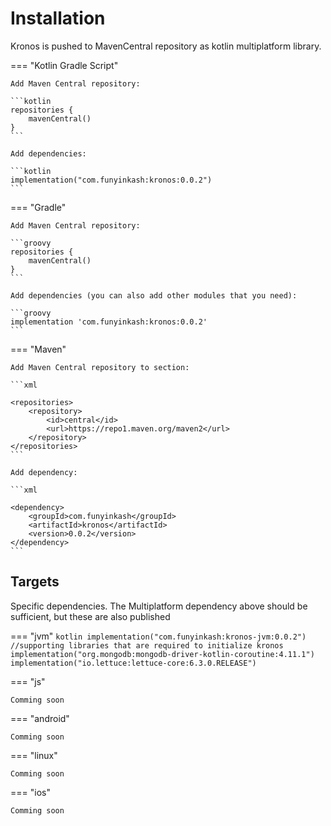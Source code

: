 # Installation

Kronos is pushed to MavenCentral repository as kotlin multiplatform library.

=== "Kotlin Gradle Script" 
    
    Add Maven Central repository:

    ```kotlin
    repositories {
        mavenCentral()
    }
    ```

    Add dependencies:
    
    ```kotlin
    implementation("com.funyinkash:kronos:0.0.2")
    ```

=== "Gradle"
    
    Add Maven Central repository:
        
    ```groovy
    repositories {
        mavenCentral()
    }
    ```

    Add dependencies (you can also add other modules that you need):
    
    ```groovy
    implementation 'com.funyinkash:kronos:0.0.2'
    ```

=== "Maven" 

    Add Maven Central repository to section:

    ```xml
    
    <repositories>
        <repository>
            <id>central</id>
            <url>https://repo1.maven.org/maven2</url>
        </repository>
    </repositories>
    ```
    
    Add dependency:
    
    ```xml
    
    <dependency>
        <groupId>com.funyinkash</groupId>
        <artifactId>kronos</artifactId>
        <version>0.0.2</version>
    </dependency>
    ```

## Targets
Specific dependencies. The Multiplatform dependency above should be sufficient, but these are also published 

=== "jvm"
    ```kotlin
    implementation("com.funyinkash:kronos-jvm:0.0.2")
    //supporting libraries that are required to initialize kronos
    implementation("org.mongodb:mongodb-driver-kotlin-coroutine:4.11.1")
    implementation("io.lettuce:lettuce-core:6.3.0.RELEASE")
    ```
    
=== "js"
    
    Comming soon

=== "android"
    
    Comming soon

=== "linux"
    
    Comming soon

=== "ios"
    
    Comming soon